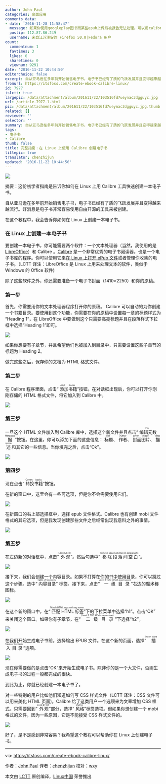 ```yaml
---
author: John Paul
categories: 桌面应用
comments_data:
- date: '2016-11-28 11:58:47'
  message: 如果你使用googleplay图书而某些epub上传后被报告无法处理，可以用calibre重新制作一个epub再上传
  postip: 112.87.86.249
  username: 来自江苏淮安的 Firefox 50.0|Fedora 用户
count:
  commentnum: 1
  favtimes: 3
  likes: 0
  sharetimes: 0
  viewnum: 9291
date: '2016-11-22 10:44:50'
editorchoice: false
excerpt: 自从亚马逊在多年前开始销售电子书，电子书已经有了质的飞跃发展并且变得越来越流行。好消息是电子书非常容易使用自由开源的工具来被创建。
fromurl: https://itsfoss.com/create-ebook-calibre-linux/
id: 7977
islctt: true
largepic: /data/attachment/album/201611/22/103516fd7ueynac3dgguyc.jpg
url: /article-7977-1.html
pic: /data/attachment/album/201611/22/103516fd7ueynac3dgguyc.jpg.thumb.jpg
related: []
reviewer: ''
selector: ''
summary: 自从亚马逊在多年前开始销售电子书，电子书已经有了质的飞跃发展并且变得越来越流行。好消息是电子书非常容易使用自由开源的工具来被创建。
tags:
- 电子书
- Calibre
thumb: false
title: 完整指南：在 Linux 上使用 Calibre 创建电子书
titlepic: true
translator: chenzhijun
updated: '2016-11-22 10:44:50'
---
```


![](/data/attachment/album/201611/22/103516fd7ueynac3dgguyc.jpg)


摘要：这份初学者指南是告诉你如何在 Linux 上用 Calibre 工具快速创建一本电子书。


自从亚马逊在多年前开始销售电子书，电子书已经有了质的飞跃发展并且变得越来越流行。好消息是电子书非常容易使用自由开源的工具来被创建。


在这个教程中，我会告诉你如何在 Linux 上创建一本电子书。


### 在 Linux 上创建一本电子书


要创建一本电子书，你可能需要两个软件：一个文本处理器（当然，我使用的是 [LibreOffice](https://www.libreoffice.org/)）和 Calibre 。[Calibre](http://calibre-ebook.com/) 是一个非常优秀的电子书阅读器，也是一个电子书库的程序。你可以使用它来[在 Linux 上打开 ePub 文件](https://itsfoss.com/open-epub-books-ubuntu-linux/)或者管理你收集的电子书。（LCTT 译注：LibreOffice 是 Linux 上用来处理文本的软件，类似于 Windows 的 Office 软件)


除了这些软件之外，你还需要准备一个电子书封面（1410×2250）和你的原稿。


### 第一步


首先，你需要用你的文本处理器程序打开你的原稿。 Calibre 可以自动的为你创建一个书籍目录。要使用到这个功能，你需要在你的原稿中设置每一章的标题样式为 “Heading 1”，在 LibreOffice 中要做到这个只需要高亮标题并且在段落样式下拉框中选择“Heading 1”即可。


![](/data/attachment/album/201611/22/103645w3vm0kvuuy323yna.png)


如果你想要有子章节，并且希望他们也被加入到目录中，只需要设置这些子章节的标题为 Heading 2。


做完这些之后，保存你的文档为 HTML 格式文件。


### 第二步


在 Calibre 程序里面，点击“<ruby> 添加书籍 <rp>  （ </rp> <rt>  Add books </rt> <rp>  ） </rp></ruby>”按钮。在对话框出现后，你可以打开你刚刚存储的 HTML 格式文件，将它加入到 Calibre 中。


![](/data/attachment/album/201611/22/103708ybpz1oezecr1zbul.png)


### 第三步


一旦这个 HTML 文件加入到 Calibre 库中，选择这个新文件并且点击“<ruby> 编辑元数据 <rp>  （ </rp> <rt>  Edit Metadata </rt> <rp>  ） </rp></ruby>”按钮。在这里，你可以添加下面的这些信息：<ruby> 标题 <rp>  （ </rp> <rt>  Title </rt> <rp>  ） </rp></ruby>、 <ruby> 作者 <rp>  （ </rp> <rt>  Author </rt> <rp>  ） </rp></ruby>、<ruby> 封面图片 <rp>  （ </rp> <rt>  cover image </rt> <rp>  ） </rp></ruby>、 <ruby> 描述 <rp>  （ </rp> <rt>  description </rt> <rp>  ） </rp></ruby>和其它的一些信息。当你填完之后，点击“Ok”。


![](/data/attachment/album/201611/22/103813aas2l9igy9yga4sk.png)


### 第四步


现在点击“<ruby> 转换书籍 <rp>  （ </rp> <rt>  Covert books </rt> <rp>  ） </rp></ruby>”按钮。


在新的窗口中，这里会有一些可选项，但是你不会需要使用它们。


![](/data/attachment/album/201611/22/103838su0xy0mv0qy6q0ym.png)


在新窗口的右上部选择框中，选择 epub 文件格式。Calibre 也有创建 mobi 文件格式的其它选项，但是我发现创建那些文件之后经常出现我意料之外的事情。


![](/data/attachment/album/201611/22/103902vc6qoprtyhylfmy8.png)


### 第五步


在左边新的对话框中，点击“<ruby> 外观 <rp>  （ </rp> <rt>  Look &amp; Feel </rt> <rp>  ） </rp></ruby>”。然后勾选中“<ruby> 移除段落间空白 <rp>  （ </rp> <rt>  Remove spacing between paragraphs </rt> <rp>  ） </rp></ruby>”。


![](/data/attachment/album/201611/22/103930l22unnbswnd92d18.png)


接下来，我们会创建一个内容目录。如果不打算在你的书中使用目录，你可以跳过这个步骤。选中“<ruby> 内容目录 <rp>  （ </rp> <rt>  Table of Contents </rt> <rp>  ） </rp></ruby>” 标签。接下来，点击“<ruby> 一级目录 <rp>  （ </rp> <rt>  Level 1 TOC (XPath expression) </rt> <rp>  ） </rp></ruby>”右边的魔术棒图标。


![](/data/attachment/album/201611/22/104001my4ww3wi4br3y753.png)


在这个新的窗口中，在“<ruby> 匹配 HTML 标签 <rp>  （ </rp> <rt>  Match HTML tags with tag name </rt> <rp>  ） </rp></ruby>”下的下拉菜单中选择“h1”。点击“OK” 来关闭这个窗口。如果你有子章节，在“<ruby> 二级目录 <rp>  （ </rp> <rt>  （Level 2 TOC XPath expression） </rt> <rp>  ） </rp></ruby>”下选择“h2”。


![](/data/attachment/album/201611/22/104258yj9qh89xsmr9cjpm.png)


在我们开始生成电子书前，选择输出 EPUB 文件。在这个新的页面，选择“<ruby> 插入目录 <rp>  （ </rp> <rt>  Insert inline Table of Contents </rt> <rp>  ） </rp></ruby>”选项。


![](/data/attachment/album/201611/22/104321pyztzzv8vch8h5rv.png)


现在你需要做的是点击“OK”来开始生成电子书。除非你的是一个大文件，否则生成电子书的过程一般都完成的很快。


到此为止，你就已经创建一本电子书了。


对一些特别的用户比如他们知道如何写 CSS 样式文件（LCTT 译注：CSS 文件可以用来美化 HTML 页面)，Calibre 给了这类用户一个选项来为文章增加 CSS 样式。只需要回到“<ruby> 外观 <rp>  （ </rp> <rt>  Look &amp; Feel </rt> <rp>  ） </rp></ruby>”部分，选择“<ruby> 风格 <rp>  （ </rp> <rt>  styling </rt> <rp>  ） </rp></ruby>”标签选项。但如果你想创建一个 mobi 格式的文件，因为一些原因，它是不能接受 CSS 样式文件的。


![](/data/attachment/album/201611/22/104350njodog6ohqzojkkj.png)


好了，是不是感到非常容易？我希望这个教程可以帮助你在 Linux 上创建电子书。




---


via: <https://itsfoss.com/create-ebook-calibre-linux/>


作者：[John Paul](https://itsfoss.com/author/john/)  译者：[chenzhijun](https://github.com/chenzhijun) 校对：[wxy](https://github.com/wxy)


本文由 [LCTT](https://github.com/LCTT/TranslateProject) 原创编译，[Linux中国](https://linux.cn/) 荣誉推出